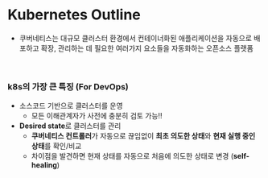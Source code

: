# Kubernetes Outline

- 쿠버네티스는 대규모 클러스터 환경에서 컨테이너화된 애플리케이션을 자동으로 배포하고 확장, 관리하는 데 필요한 여러가지 요소들을 자동화하는 오픈소스 플랫폼

<br>

### k8s의 가장 큰 특징 (For DevOps)

- 소스코드 기반으로 클러스터를 운영
  - 모든 이해관계자가 사전에 충분히 검토 가능!!
- **Desired state**로 클러스터를 관리
  - **쿠버네티스 컨트롤러**가 자동으로 끊임없이 **최초 의도한 상태**와 **현재 실행 중인 상태**를 확인/비교
  - 차이점을 발견하면 현재 상태를 자동으로 처음에 의도한 상태로 변경 (**self-healing**)
